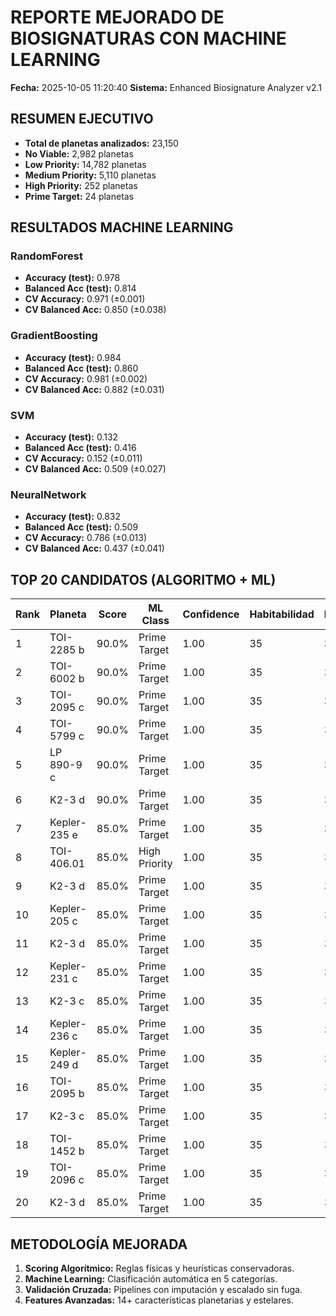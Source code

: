 # REPORTE MEJORADO DE BIOSIGNATURAS CON MACHINE LEARNING
**Fecha:** 2025-10-05 11:20:40
**Sistema:** Enhanced Biosignature Analyzer v2.1

## RESUMEN EJECUTIVO
- **Total de planetas analizados:** 23,150
- **No Viable:** 2,982 planetas
- **Low Priority:** 14,782 planetas
- **Medium Priority:** 5,110 planetas
- **High Priority:** 252 planetas
- **Prime Target:** 24 planetas

## RESULTADOS MACHINE LEARNING
### RandomForest
- **Accuracy (test):** 0.978
- **Balanced Acc (test):** 0.814
- **CV Accuracy:** 0.971 (±0.001)
- **CV Balanced Acc:** 0.850 (±0.038)

### GradientBoosting
- **Accuracy (test):** 0.984
- **Balanced Acc (test):** 0.860
- **CV Accuracy:** 0.981 (±0.002)
- **CV Balanced Acc:** 0.882 (±0.031)

### SVM
- **Accuracy (test):** 0.132
- **Balanced Acc (test):** 0.416
- **CV Accuracy:** 0.152 (±0.011)
- **CV Balanced Acc:** 0.509 (±0.027)

### NeuralNetwork
- **Accuracy (test):** 0.832
- **Balanced Acc (test):** 0.509
- **CV Accuracy:** 0.786 (±0.013)
- **CV Balanced Acc:** 0.437 (±0.041)

## TOP 20 CANDIDATOS (ALGORITMO + ML)

| Rank | Planeta | Score | ML Class | Confidence | Habitabilidad | Detectabilidad |
|------|---------|-------|----------|------------|---------------|----------------|
| 1 | TOI-2285 b | 90.0% | Prime Target | 1.00 | 35 | 30 |
| 2 | TOI-6002 b | 90.0% | Prime Target | 1.00 | 35 | 30 |
| 3 | TOI-2095 c | 90.0% | Prime Target | 1.00 | 35 | 30 |
| 4 | TOI-5799 c | 90.0% | Prime Target | 1.00 | 35 | 30 |
| 5 | LP 890-9 c | 90.0% | Prime Target | 1.00 | 35 | 30 |
| 6 | K2-3 d | 90.0% | Prime Target | 1.00 | 35 | 30 |
| 7 | Kepler-235 e | 85.0% | Prime Target | 1.00 | 35 | 30 |
| 8 | TOI-406.01 | 85.0% | High Priority | 1.00 | 35 | 30 |
| 9 | K2-3 d | 85.0% | Prime Target | 1.00 | 35 | 30 |
| 10 | Kepler-205 c | 85.0% | Prime Target | 1.00 | 35 | 30 |
| 11 | K2-3 d | 85.0% | Prime Target | 1.00 | 35 | 30 |
| 12 | Kepler-231 c | 85.0% | Prime Target | 1.00 | 35 | 30 |
| 13 | K2-3 c | 85.0% | Prime Target | 1.00 | 35 | 30 |
| 14 | Kepler-236 c | 85.0% | Prime Target | 1.00 | 35 | 30 |
| 15 | Kepler-249 d | 85.0% | Prime Target | 1.00 | 35 | 30 |
| 16 | TOI-2095 b | 85.0% | Prime Target | 1.00 | 35 | 30 |
| 17 | K2-3 c | 85.0% | Prime Target | 1.00 | 35 | 30 |
| 18 | TOI-1452 b | 85.0% | Prime Target | 1.00 | 35 | 30 |
| 19 | TOI-2096 c | 85.0% | Prime Target | 1.00 | 35 | 30 |
| 20 | K2-3 d | 85.0% | Prime Target | 1.00 | 35 | 30 |

## METODOLOGÍA MEJORADA
1. **Scoring Algorítmico:** Reglas físicas y heurísticas conservadoras.
2. **Machine Learning:** Clasificación automática en 5 categorías.
3. **Validación Cruzada:** Pipelines con imputación y escalado sin fuga.
4. **Features Avanzadas:** 14+ características planetarias y estelares.
